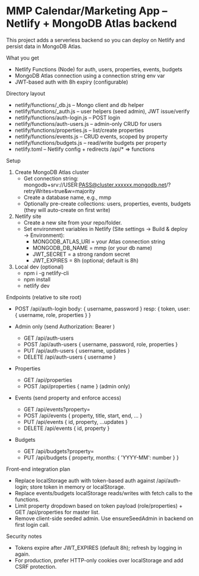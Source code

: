 # MMP Calendar/Marketing App – Netlify + MongoDB Atlas backend

This project adds a serverless backend so you can deploy on Netlify and persist data in MongoDB Atlas.

What you get
- Netlify Functions (Node) for auth, users, properties, events, budgets
- MongoDB Atlas connection using a connection string env var
- JWT-based auth with 8h expiry (configurable)

Directory layout
- netlify/functions/_db.js – Mongo client and db helper
- netlify/functions/_auth.js – user helpers (seed admin), JWT issue/verify
- netlify/functions/auth-login.js – POST login
- netlify/functions/auth-users.js – admin-only CRUD for users
- netlify/functions/properties.js – list/create properties
- netlify/functions/events.js – CRUD events, scoped by property
- netlify/functions/budgets.js – read/write budgets per property
- netlify.toml – Netlify config + redirects /api/* => functions

Setup
1) Create MongoDB Atlas cluster
   - Get connection string: mongodb+srv://USER:PASS@cluster.xxxxxx.mongodb.net/?retryWrites=true&w=majority
   - Create a database name, e.g., mmp
   - Optionally pre-create collections: users, properties, events, budgets (they will auto-create on first write)
2) Netlify site
   - Create a new site from your repo/folder.
   - Set environment variables in Netlify (Site settings → Build & deploy → Environment):
     - MONGODB_ATLAS_URI = your Atlas connection string
     - MONGODB_DB_NAME = mmp (or your db name)
     - JWT_SECRET = a strong random secret
     - JWT_EXPIRES = 8h (optional; default is 8h)
3) Local dev (optional)
   - npm i -g netlify-cli
   - npm install
   - netlify dev

Endpoints (relative to site root)
- POST /api/auth-login
  body: { username, password }
  resp: { token, user: { username, role, properties } }

- Admin only (send Authorization: Bearer <token>)
  - GET /api/auth-users
  - POST /api/auth-users { username, password, role, properties }
  - PUT /api/auth-users { username, updates }
  - DELETE /api/auth-users { username }

- Properties
  - GET /api/properties
  - POST /api/properties { name } (admin only)

- Events (send property and enforce access)
  - GET /api/events?property=<name>
  - POST /api/events { property, title, start, end, ... }
  - PUT /api/events { id, property, ...updates }
  - DELETE /api/events { id, property }

- Budgets
  - GET /api/budgets?property=<name>
  - PUT /api/budgets { property, months: { 'YYYY-MM': number } }

Front-end integration plan
- Replace localStorage auth with token-based auth against /api/auth-login; store token in memory or localStorage.
- Replace events/budgets localStorage reads/writes with fetch calls to the functions.
- Limit property dropdown based on token payload (role/properties) + GET /api/properties for master list.
- Remove client-side seeded admin. Use ensureSeedAdmin in backend on first login call.

Security notes
- Tokens expire after JWT_EXPIRES (default 8h); refresh by logging in again.
- For production, prefer HTTP-only cookies over localStorage and add CSRF protection.
